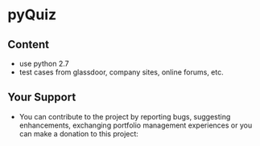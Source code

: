 # pyQuiz
## Content
- use python 2.7
- test cases from glassdoor, company sites, online forums, etc.

## Your Support
- You can contribute to the project by reporting bugs, suggesting enhancements, exchanging portfolio management experiences or
you can make a donation to this project:

